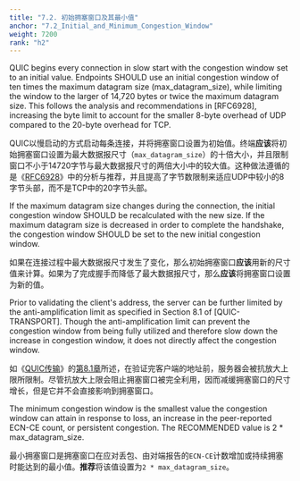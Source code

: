 ```yaml
---
title: "7.2. 初始拥塞窗口及其最小值"
anchor: "7.2_Initial_and_Minimum_Congestion_Window"
weight: 7200
rank: "h2"
---
```


QUIC begins every connection in slow start with the congestion window set to an initial value. Endpoints SHOULD use an initial congestion window of ten times the maximum datagram size (max_datagram_size), while limiting the window to the larger of 14,720 bytes or twice the maximum datagram size. This follows the analysis and recommendations in [RFC6928], increasing the byte limit to account for the smaller 8-byte overhead of UDP compared to the 20-byte overhead for TCP.

QUIC以慢启动的方式启动每条连接，并将拥塞窗口设置为初始值。终端**应该**将初始拥塞窗口设置为最大数据报尺寸（`max_datagram_size`）的十倍大小，并且限制窗口不小于14720字节与最大数据报尺寸的两倍大小中的较大值。这种做法遵循的是《[RFC6928]()》中的分析与推荐，并且提高了字节数限制来适应UDP中较小的8字节头部，而不是TCP中的20字节头部。

If the maximum datagram size changes during the connection, the initial congestion window SHOULD be recalculated with the new size. If the maximum datagram size is decreased in order to complete the handshake, the congestion window SHOULD be set to the new initial congestion window.

如果在连接过程中最大数据报尺寸发生了变化，那么初始拥塞窗口**应该**用新的尺寸值来计算。如果为了完成握手而降低了最大数据报尺寸，那么**应该**将拥塞窗口设置为新的值。

Prior to validating the client's address, the server can be further limited by the anti-amplification limit as specified in Section 8.1 of [QUIC-TRANSPORT]. Though the anti-amplification limit can prevent the congestion window from being fully utilized and therefore slow down the increase in congestion window, it does not directly affect the congestion window.

如《[QUIC传输]()》的[第8.1章]()所述，在验证完客户端的地址前，服务器会被抗放大上限所限制。尽管抗放大上限会阻止拥塞窗口被完全利用，因而减缓拥塞窗口的尺寸增长，但是它并不会直接影响到拥塞窗口。

The minimum congestion window is the smallest value the congestion window can attain in response to loss, an increase in the peer-reported ECN-CE count, or persistent congestion. The RECOMMENDED value is 2 * max_datagram_size.

最小拥塞窗口是拥塞窗口在应对丢包、由对端报告的`ECN-CE`计数增加或持续拥塞时能达到的最小值。**推荐**将该值设置为`2 * max_datagram_size`。
